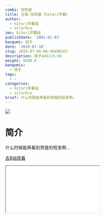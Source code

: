 ```yaml
---
combi: 加贺屋
title: 合唱-加贺屋（hitori字幕）
author:
  - hitori字幕组
  - sclarkca_
zmz: hitori字幕组
publishdate: '2001-01-03'
bangumi: 段子
date: '2019-07-10'
slug: 2019-07-09-NA-58498163
description: 段子&#8226;NA
weight: 9290.0
bangumis:
  - 段子
tags:
  - ~
categories:
  - hitori字幕组
  - sclarkca_
brief: 什么时候能再看到贺屋的短发啊…
---
```

![](https://raw.githubusercontent.com/tcgriffith/owaraisite/master/static/tmpimg/dad76a7e43f4852512d6eeed67d66c7b981491d4.jpg.480.jpg)
# 简介  
什么时候能再看到贺屋的短发啊…  

[去B站观看](https://www.bilibili.com/video/av58498163/)
<div class ="resp-container"><iframe class="testiframe" src="//player.bilibili.com/player.html?aid=58498163"", scrolling="no", allowfullscreen="true" > </iframe></div> 
